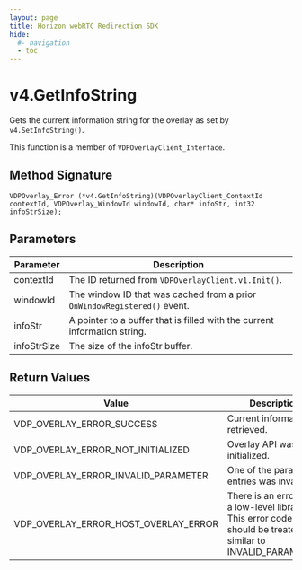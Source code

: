 ```yaml
---
layout: page
title: Horizon webRTC Redirection SDK
hide:
  #- navigation
  - toc
---
```

# v4.GetInfoString

Gets the current information string for the overlay as set by `v4.SetInfoString()`.

This function is a member of `VDPOverlayClient_Interface`.

## Method Signature
```
VDPOverlay_Error (*v4.GetInfoString)(VDPOverlayClient_ContextId contextId, VDPOverlay_WindowId windowId, char* infoStr, int32 infoStrSize); 
```

## Parameters

| Parameter | Description |
| --------- | ----------- |
| contextId | The ID returned from `VDPOverlayClient.v1.Init()`. |
| windowId | The window ID that was cached from a prior `OnWindowRegistered()` event. |
|infoStr | A pointer to a buffer that is filled with the current information string. |
| infoStrSize | The size of the infoStr buffer. |

## Return Values

| Value | Description |
| ----- | ----------- |
| VDP_OVERLAY_ERROR_SUCCESS | Current information retrieved. |
| VDP_OVERLAY_ERROR_NOT_INITIALIZED	| Overlay API was not initialized. |
| VDP_OVERLAY_ERROR_INVALID_PARAMETER | One of the parameter entries was invalid. |
| VDP_OVERLAY_ERROR_HOST_OVERLAY_ERROR | There is an error with a low-level library. This error code should be treated as similar to INVALID_PARAMETER. |

